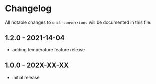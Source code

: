 # Changelog

All notable changes to `unit-conversions` will be documented in this file.


## 1.2.0 - 2021-14-04

- adding temperature feature release
 
## 1.0.0 - 202X-XX-XX

- initial release

